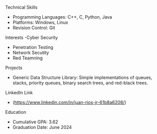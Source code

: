 Technical Skills
- Programming Languages: C++, C, Python, Java
- Platforms: Windows, Linux
- Revision Control: Git

Interests
-Cyber Security
  - Penetration Testing
  - Network Secutity
  - Red Teamning

Projects
- Generic Data Structure Library: Simple implementations of queues, stacks, priority queues, binary search trees, and red-black trees.

LinkedIn Link
- (https://www.linkedin.com/in/juan-rios-jr-61b8a6208/)

Education
- Cumulative GPA: 3.62
- Graduation Date: June 2024
